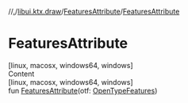 //[.](../../index.md)/[libui.ktx.draw](../index.md)/[FeaturesAttribute](index.md)/[FeaturesAttribute](-features-attribute.md)



# FeaturesAttribute  
[linux, macosx, windows64, windows]  
Content  
[linux, macosx, windows64, windows]  
fun [FeaturesAttribute](-features-attribute.md)(otf: [OpenTypeFeatures](../-open-type-features/index.md))  



